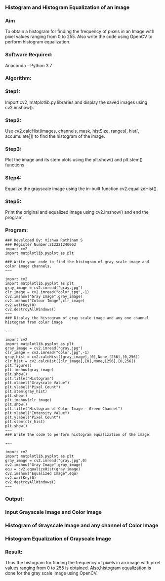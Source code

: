 ### Histogram and Histogram Equalization of an image
### Aim
To obtain a histogram for finding the frequency of pixels in an Image with pixel values ranging from 0 to 255. Also write the code using OpenCV to perform histogram equalization.

### Software Required:
Anaconda - Python 3.7

### Algorithm:
### Step1:
Import cv2, matplotlib.py libraries and display the saved images using cv2.imshow().

### Step2:
Use cv2.calcHist(images, channels, mask, histSize, ranges[, hist[, accumulate]]) to find the histogram of the image.

### Step3:
Plot the image and its stem plots using the plt.show() and plt.stem() functions.

### Step4:
Equalize the grayscale image using the in-built function cv2.equalizeHist().

### Step5:
Print the original and equalized image using cv2.imshow() and end the program.

### Program:
```
### Developed By: Vishwa Rathinam S
### Register Number:212221240063
import cv2
import matplotlib.pyplot as plt

### Write your code to find the histogram of gray scale image and color image channels.
~~~

import cv2
import matplotlib.pyplot as plt
gray_image = cv2.imread("gray.jpg")
clr_image = cv2.imread("color.jpg",-1)
cv2.imshow("Gray Image",gray_image)
cv2.imshow("Colour Image",clr_image)
cv2.waitKey(0)
cv2.destroyAllWindows()
~~~
### Display the histogram of gray scale image and any one channel histogram from color image

~~~

import cv2
import matplotlib.pyplot as plt
gray_image = cv2.imread("gray.jpg")
clr_image = cv2.imread("color.jpg",-1)
gray_hist = cv2.calcHist([gray_image],[0],None,[256],[0,256])
clr_hist = cv2.calcHist([clr_image],[0],None,[256],[0,256])
plt.figure()
plt.imshow(gray_image)
plt.show()
plt.title("Histogram")
plt.xlabel("Grayscale Value")
plt.ylabel("Pixel Count")
plt.stem(gray_hist)
plt.show()
plt.imshow(clr_image)
plt.show()
plt.title("Histogram of Color Image - Green Channel")
plt.xlabel("Intensity Value")
plt.ylabel("Pixel Count")
plt.stem(clr_hist)
plt.show()
~~~
### Write the code to perform histogram equalization of the image. 

~~~

import cv2
import matplotlib.pyplot as plt
gray_image = cv2.imread("gray.jpg",0)
cv2.imshow("Gray Image",gray_image)
equ = cv2.equalizeHist(gray_image)
cv2.imshow("Equalized Image",equ)
cv2.waitKey(0)
cv2.destroyAllWindows()
~~~

```
### Output:
### Input Grayscale Image and Color Image


### Histogram of Grayscale Image and any channel of Color Image


### Histogram Equalization of Grayscale Image


### Result: 
Thus the histogram for finding the frequency of pixels in an image with pixel values ranging from 0 to 255 is obtained. Also,histogram equalization is done for the gray scale image using OpenCV.
